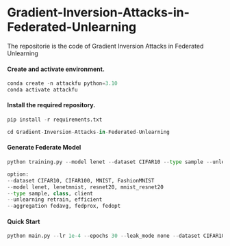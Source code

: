 # Gradient-Inversion-Attacks-in-Federated-Unlearning
The repositorie is the code of Gradient Inversion Attacks in Federated Unlearning

####  Create and activate environment.
```python
conda create -n attackfu python=3.10
conda activate attackfu
```

####  Install the required repository.

```python
pip install -r requirements.txt
```

```python
cd Gradient-Inversion-Attacks-in-Federated-Unlearning
```


#### Generate Federate Model

```python
python training.py --model lenet --dataset CIFAR10 --type sample --unlearning retrain --aggregation fedavg
```

```python
option:
--dataset CIFAR10, CIFAR100, MNIST, FashionMNIST
--model lenet, lenetmnist, resnet20, mnist_resnet20
--type sample, class, client
--unlearning retrain, efficient
--aggregation fedavg, fedprox, fedopt
```

#### Quick Start

```python
python main.py --lr 1e-4 --epochs 30 --leak_mode none --dataset CIFAR10 --batch_size 256 --shared_model LeNet --type sample --unlearning retrain --state attack
```